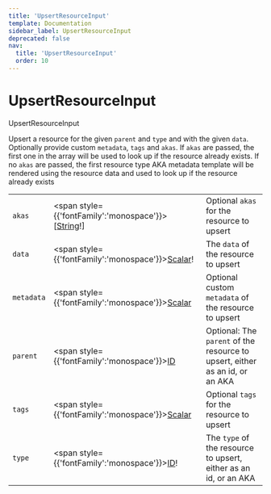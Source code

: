 ```yaml
---
title: 'UpsertResourceInput'
template: Documentation
sidebar_label: UpsertResourceInput
deprecated: false
nav:
  title: 'UpsertResourceInput'
  order: 10
---
```


# UpsertResourceInput

<div style={{'fontFamily':'monospace'}}><span style={{'fontSize':'1.5rem','fontWeight':500}}>UpsertResourceInput</span></div>



Upsert a resource for the given `parent` and `type` and with the given `data`. Optionally provide custom `metadata`, `tags` and `akas`. If `akas` are passed, the first one in the array will be used to look up if the resource already exists. If no `akas` are passed, the first resource type AKA metadata template will be rendered using the resource data and used to look up if the resource already exists

| | | |
| -- | -- | -- |
| `akas` | <span style={{'fontFamily':'monospace'}}>[<a href="/guardrails/docs/reference/graphql/scalar/String">String</a>!]</span> | Optional `akas` for the resource to upsert |
| `data` | <span style={{'fontFamily':'monospace'}}><a href="/guardrails/docs/reference/graphql/scalar/Scalar">Scalar</a>!</span> | The `data` of the resource to upsert |
| `metadata` | <span style={{'fontFamily':'monospace'}}><a href="/guardrails/docs/reference/graphql/scalar/Scalar">Scalar</a></span> | Optional custom `metadata` of the resource to upsert |
| `parent` | <span style={{'fontFamily':'monospace'}}><a href="/guardrails/docs/reference/graphql/scalar/ID">ID</a></span> | Optional: The `parent` of the resource to upsert, either as an id, or an AKA |
| `tags` | <span style={{'fontFamily':'monospace'}}><a href="/guardrails/docs/reference/graphql/scalar/Scalar">Scalar</a></span> | Optional `tags` for the resource to upsert |
| `type` | <span style={{'fontFamily':'monospace'}}><a href="/guardrails/docs/reference/graphql/scalar/ID">ID</a>!</span> | The `type` of the resource to upsert, either as an id, or an AKA |